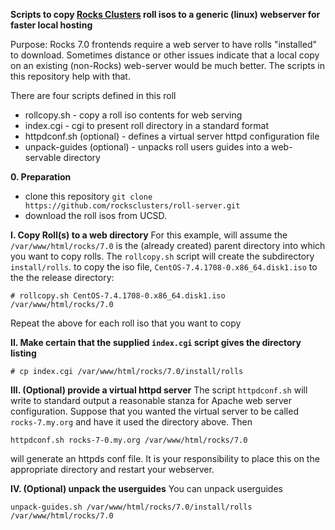 __Scripts to copy [Rocks Clusters](http://www.rocksclusters.org) roll isos to a generic (linux) webserver for faster local hosting__

Purpose: Rocks 7.0 frontends require a web server to have rolls "installed" to download.  Sometimes distance or
other issues indicate that a local copy on an existing (non-Rocks) web-server would be much better.  The scripts in this
repository help  with that.

There are four scripts defined in this roll
* rollcopy.sh - copy a roll iso contents for web serving
* index.cgi  - cgi to present roll directory in a standard format
* httpdconf.sh (optional) - defines a virtual server httpd configuration file
* unpack-guides (optional) - unpacks roll users guides into a web-servable directory

__0. Preparation__
* clone this repository `git clone https://github.com/rocksclusters/roll-server.git`
* download the roll isos from UCSD.

__I. Copy Roll(s) to a web directory__
For this example, will assume the `/var/www/html/rocks/7.0`  is the (already created) parent directory into 
which you want to copy rolls.  The `rollcopy.sh` script will create the subdirectory `install/rolls`.
to copy the iso file, `CentOS-7.4.1708-0.x86_64.disk1.iso` to the the release directory:
```
# rollcopy.sh CentOS-7.4.1708-0.x86_64.disk1.iso /var/www/html/rocks/7.0
```
Repeat the above for each roll iso that you want to copy

__II. Make certain that the supplied `index.cgi` script gives the directory listing__
```
# cp index.cgi /var/www/html/rocks/7.0/install/rolls
```
__III. (Optional) provide a virtual httpd server__
The script `httpdconf.sh` will write to standard output a reasonable stanza for Apache web server configuration.
Suppose that you wanted the virtual server to be called `rocks-7.my.org` and have it used  the directory above.
Then
```
httpdconf.sh rocks-7-0.my.org /var/www/html/rocks/7.0
```
will generate an httpds conf file. It is your responsibility to place this on the appropriate directory and restart
your webserver. 

__IV. (Optional) unpack the userguides__
You can unpack userguides 
```
unpack-guides.sh /var/www/html/rocks/7.0/install/rolls /var/www/html/rocks/7.0
```


